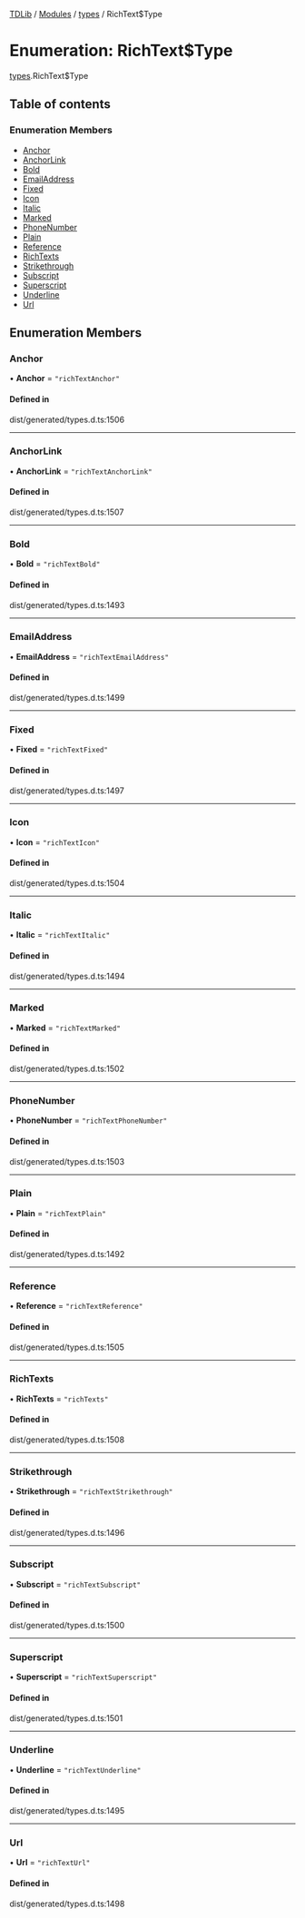 [TDLib](../README.md) / [Modules](../modules.md) / [types](../modules/types.md) / RichText$Type

# Enumeration: RichText$Type

[types](../modules/types.md).RichText$Type

## Table of contents

### Enumeration Members

- [Anchor](types.RichText_Type.md#anchor)
- [AnchorLink](types.RichText_Type.md#anchorlink)
- [Bold](types.RichText_Type.md#bold)
- [EmailAddress](types.RichText_Type.md#emailaddress)
- [Fixed](types.RichText_Type.md#fixed)
- [Icon](types.RichText_Type.md#icon)
- [Italic](types.RichText_Type.md#italic)
- [Marked](types.RichText_Type.md#marked)
- [PhoneNumber](types.RichText_Type.md#phonenumber)
- [Plain](types.RichText_Type.md#plain)
- [Reference](types.RichText_Type.md#reference)
- [RichTexts](types.RichText_Type.md#richtexts)
- [Strikethrough](types.RichText_Type.md#strikethrough)
- [Subscript](types.RichText_Type.md#subscript)
- [Superscript](types.RichText_Type.md#superscript)
- [Underline](types.RichText_Type.md#underline)
- [Url](types.RichText_Type.md#url)

## Enumeration Members

### Anchor

• **Anchor** = ``"richTextAnchor"``

#### Defined in

dist/generated/types.d.ts:1506

___

### AnchorLink

• **AnchorLink** = ``"richTextAnchorLink"``

#### Defined in

dist/generated/types.d.ts:1507

___

### Bold

• **Bold** = ``"richTextBold"``

#### Defined in

dist/generated/types.d.ts:1493

___

### EmailAddress

• **EmailAddress** = ``"richTextEmailAddress"``

#### Defined in

dist/generated/types.d.ts:1499

___

### Fixed

• **Fixed** = ``"richTextFixed"``

#### Defined in

dist/generated/types.d.ts:1497

___

### Icon

• **Icon** = ``"richTextIcon"``

#### Defined in

dist/generated/types.d.ts:1504

___

### Italic

• **Italic** = ``"richTextItalic"``

#### Defined in

dist/generated/types.d.ts:1494

___

### Marked

• **Marked** = ``"richTextMarked"``

#### Defined in

dist/generated/types.d.ts:1502

___

### PhoneNumber

• **PhoneNumber** = ``"richTextPhoneNumber"``

#### Defined in

dist/generated/types.d.ts:1503

___

### Plain

• **Plain** = ``"richTextPlain"``

#### Defined in

dist/generated/types.d.ts:1492

___

### Reference

• **Reference** = ``"richTextReference"``

#### Defined in

dist/generated/types.d.ts:1505

___

### RichTexts

• **RichTexts** = ``"richTexts"``

#### Defined in

dist/generated/types.d.ts:1508

___

### Strikethrough

• **Strikethrough** = ``"richTextStrikethrough"``

#### Defined in

dist/generated/types.d.ts:1496

___

### Subscript

• **Subscript** = ``"richTextSubscript"``

#### Defined in

dist/generated/types.d.ts:1500

___

### Superscript

• **Superscript** = ``"richTextSuperscript"``

#### Defined in

dist/generated/types.d.ts:1501

___

### Underline

• **Underline** = ``"richTextUnderline"``

#### Defined in

dist/generated/types.d.ts:1495

___

### Url

• **Url** = ``"richTextUrl"``

#### Defined in

dist/generated/types.d.ts:1498
